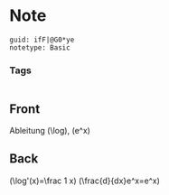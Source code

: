 # Note
```
guid: ifF|@G0*ye
notetype: Basic
```

### Tags
```
```

## Front
Ableitung \(\log\), \(e^x\)

## Back
\(\log'(x)=\frac 1 x\)
\(\frac{d}{dx}e^x=e^x\)
